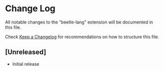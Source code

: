 # Change Log

All notable changes to the "beetle-lang" extension will be documented in this file.

Check [Keep a Changelog](http://keepachangelog.com/) for recommendations on how to structure this file.

## [Unreleased]

- Initial release